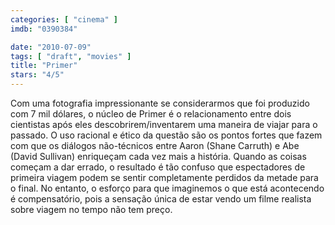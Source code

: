 ```yaml
---
categories: [ "cinema" ]
imdb: "0390384"

date: "2010-07-09"
tags: [ "draft", "movies" ]
title: "Primer"
stars: "4/5"
---
```

Com uma fotografia impressionante se considerarmos que foi produzido com 7 mil dólares, o núcleo de Primer é o relacionamento entre dois cientistas após eles descobrirem/inventarem uma maneira de viajar para o passado. O uso racional e ético da questão são os pontos fortes que fazem com que os diálogos não-técnicos entre Aaron (Shane Carruth) e Abe (David Sullivan) enriqueçam cada vez mais a história. Quando as coisas começam a dar errado, o resultado é tão confuso que espectadores de primeira viagem podem se sentir completamente perdidos da metade para o final. No entanto, o esforço para que imaginemos o que está acontecendo é compensatório, pois a sensação única de estar vendo um filme realista sobre viagem no tempo não tem preço.
